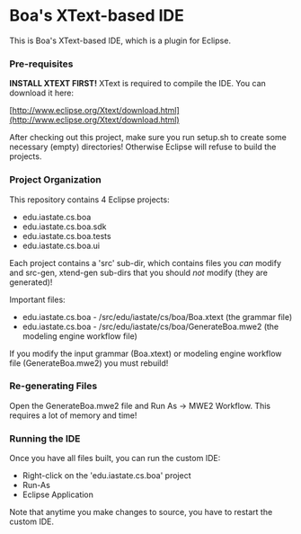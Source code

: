 # Boa's XText-based IDE #


This is Boa's XText-based IDE, which is a plugin for Eclipse.

### Pre-requisites ###

**INSTALL XTEXT FIRST!** XText is required to compile the IDE.  You can download it here:

[http://www.eclipse.org/Xtext/download.html](http://www.eclipse.org/Xtext/download.html)

After checking out this project, make sure you run setup.sh to create some necessary (empty) directories!  Otherwise Eclipse will refuse to build the projects.

### Project Organization ###

This repository contains 4 Eclipse projects:

* edu.iastate.cs.boa
* edu.iastate.cs.boa.sdk
* edu.iastate.cs.boa.tests
* edu.iastate.cs.boa.ui

Each project contains a 'src' sub-dir, which contains files you *can* modify and src-gen, xtend-gen sub-dirs that you should *not* modify (they are generated)!

Important files:

* edu.iastate.cs.boa - /src/edu/iastate/cs/boa/Boa.xtext (the grammar file)
* edu.iastate.cs.boa - /src/edu/iastate/cs/boa/GenerateBoa.mwe2 (the modeling engine workflow file)

If you modify the input grammar (Boa.xtext) or modeling engine workflow file (GenerateBoa.mwe2) you must rebuild!

### Re-generating Files ###

Open the GenerateBoa.mwe2 file and Run As -> MWE2 Workflow.  This requires a lot of memory and time!

### Running the IDE ###

Once you have all files built, you can run the custom IDE:

* Right-click on the 'edu.iastate.cs.boa' project
* Run-As
* Eclipse Application

Note that anytime you make changes to source, you have to restart the custom IDE.
